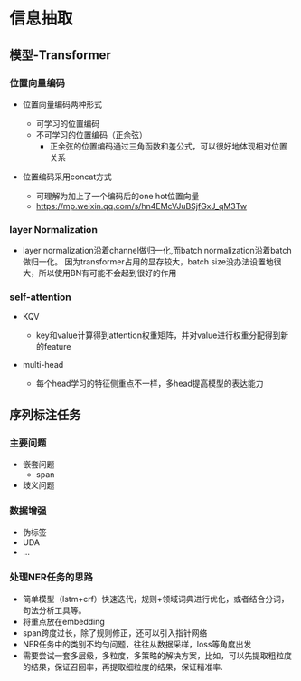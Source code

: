 # 信息抽取

## 模型-Transformer
### 位置向量编码
* 位置向量编码两种形式
    * 可学习的位置编码
    * 不可学习的位置编码（正余弦）
        * 正余弦的位置编码通过三角函数和差公式，可以很好地体现相对位置关系
    
* 位置编码采用concat方式
    * 可理解为加上了一个编码后的one hot位置向量
    * https://mp.weixin.qq.com/s/hn4EMcVJuBSjfGxJ_qM3Tw
    

### layer Normalization
* layer normalization沿着channel做归一化,而batch normalization沿着batch做归一化。
因为transformer占用的显存较大，batch size没办法设置地很大，所以使用BN有可能不会起到很好的作用
  
### self-attention

* KQV
    * key和value计算得到attention权重矩阵，并对value进行权重分配得到新的feature

* multi-head
    * 每个head学习的特征侧重点不一样，多head提高模型的表达能力
  

## 序列标注任务
### 主要问题
* 嵌套问题
  * span
* 歧义问题


### 数据增强
  * 伪标签
  * UDA
  * ...
  
### 处理NER任务的思路
* 简单模型（lstm+crf）快速迭代，规则+领域词典进行优化，或者结合分词，句法分析工具等。
* 将重点放在embedding
* span跨度过长，除了规则修正，还可以引入指针网络
* NER任务中的类别不均匀问题，往往从数据采样，loss等角度出发
* 需要尝试一套多层级，多粒度，多策略的解决方案，比如，可以先提取粗粒度的结果，保证召回率，再提取细粒度的结果，保证精准率.

